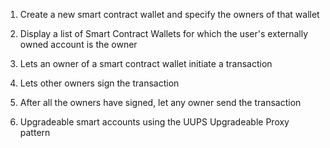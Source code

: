 1) Create a new smart contract wallet and specify the owners of that wallet

2) Display a list of Smart Contract Wallets for which the user's externally owned account is the owner

3) Lets an owner of a smart contract wallet initiate a transaction

4) Lets other owners sign the transaction

5) After all the owners have signed, let any owner send the transaction

6) Upgradeable smart accounts using the UUPS Upgradeable Proxy pattern
